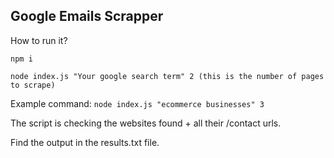 ## Google Emails Scrapper

How to run it?

`npm i`

`node index.js "Your google search term" 2 (this is the number of pages to scrape)`

Example command:
`node index.js "ecommerce businesses" 3`


The script is checking the websites found + all their /contact urls.

Find the output in the results.txt file.

